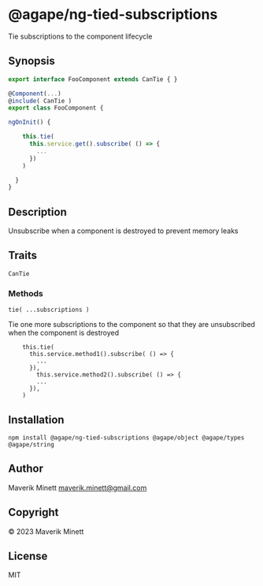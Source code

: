 # @agape/ng-tied-subscriptions

Tie subscriptions to the component lifecycle

## Synopsis

```ts
export interface FooComponent extends CanTie { }

@Component(...)
@include( CanTie )
export class FooComponent {

ngOnInit() {

    this.tie(
      this.service.get().subscribe( () => {
        ...
      })
    )

  }
}
```

## Description

Unsubscribe when a component is destroyed to prevent memory leaks

## Traits

`CanTie`

### Methods

`tie( ...subscriptions )`

Tie one more subscriptions to the component so that they are unsubscribed
when the component is destroyed

```
    this.tie(
      this.service.method1().subscribe( () => {
        ...
      }),
        this.service.method2().subscribe( () => {
        ...
      }),
    )
```

## Installation

```
npm install @agape/ng-tied-subscriptions @agape/object @agape/types @agape/string
```

## Author

Maverik Minett  maverik.minett@gmail.com

## Copyright

© 2023 Maverik Minett


## License

MIT

